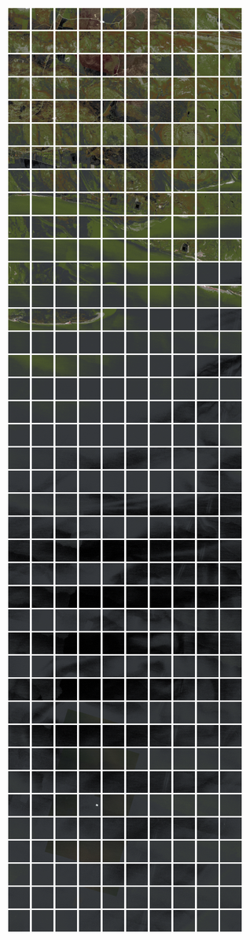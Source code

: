 <html>
<div>
<img src="https://github.com/HakkaTjakka/NL_TILE_MAP/blob/main/18/633/-1075/r.6330.-10750.png" height="44" width="44">
<img src="https://github.com/HakkaTjakka/NL_TILE_MAP/blob/main/18/633/-1075/r.6331.-10750.png" height="44" width="44">
<img src="https://github.com/HakkaTjakka/NL_TILE_MAP/blob/main/18/633/-1075/r.6332.-10750.png" height="44" width="44">
<img src="https://github.com/HakkaTjakka/NL_TILE_MAP/blob/main/18/633/-1075/r.6333.-10750.png" height="44" width="44">
<img src="https://github.com/HakkaTjakka/NL_TILE_MAP/blob/main/18/633/-1075/r.6334.-10750.png" height="44" width="44">
<img src="https://github.com/HakkaTjakka/NL_TILE_MAP/blob/main/18/633/-1075/r.6335.-10750.png" height="44" width="44">
<img src="https://github.com/HakkaTjakka/NL_TILE_MAP/blob/main/18/633/-1075/r.6336.-10750.png" height="44" width="44">
<img src="https://github.com/HakkaTjakka/NL_TILE_MAP/blob/main/18/633/-1075/r.6337.-10750.png" height="44" width="44">
<img src="https://github.com/HakkaTjakka/NL_TILE_MAP/blob/main/18/633/-1075/r.6338.-10750.png" height="44" width="44">
<img src="https://github.com/HakkaTjakka/NL_TILE_MAP/blob/main/18/633/-1075/r.6339.-10750.png" height="44" width="44">
<img src="https://github.com/HakkaTjakka/NL_TILE_MAP/blob/main/18/634/-1075/r.6340.-10750.png" height="44" width="44">
<img src="https://github.com/HakkaTjakka/NL_TILE_MAP/blob/main/18/634/-1075/r.6341.-10750.png" height="44" width="44">
<img src="https://github.com/HakkaTjakka/NL_TILE_MAP/blob/main/18/634/-1075/r.6342.-10750.png" height="44" width="44">
<img src="https://github.com/HakkaTjakka/NL_TILE_MAP/blob/main/18/634/-1075/r.6343.-10750.png" height="44" width="44">
<img src="https://github.com/HakkaTjakka/NL_TILE_MAP/blob/main/18/634/-1075/r.6344.-10750.png" height="44" width="44">
<img src="https://github.com/HakkaTjakka/NL_TILE_MAP/blob/main/18/634/-1075/r.6345.-10750.png" height="44" width="44">
<img src="https://github.com/HakkaTjakka/NL_TILE_MAP/blob/main/18/634/-1075/r.6346.-10750.png" height="44" width="44">
<img src="https://github.com/HakkaTjakka/NL_TILE_MAP/blob/main/18/634/-1075/r.6347.-10750.png" height="44" width="44">
<img src="https://github.com/HakkaTjakka/NL_TILE_MAP/blob/main/18/634/-1075/r.6348.-10750.png" height="44" width="44">
<img src="https://github.com/HakkaTjakka/NL_TILE_MAP/blob/main/18/634/-1075/r.6349.-10750.png" height="44" width="44">
<br>
<img src="https://github.com/HakkaTjakka/NL_TILE_MAP/blob/main/18/633/-1075/r.6330.-10749.png" height="44" width="44">
<img src="https://github.com/HakkaTjakka/NL_TILE_MAP/blob/main/18/633/-1075/r.6331.-10749.png" height="44" width="44">
<img src="https://github.com/HakkaTjakka/NL_TILE_MAP/blob/main/18/633/-1075/r.6332.-10749.png" height="44" width="44">
<img src="https://github.com/HakkaTjakka/NL_TILE_MAP/blob/main/18/633/-1075/r.6333.-10749.png" height="44" width="44">
<img src="https://github.com/HakkaTjakka/NL_TILE_MAP/blob/main/18/633/-1075/r.6334.-10749.png" height="44" width="44">
<img src="https://github.com/HakkaTjakka/NL_TILE_MAP/blob/main/18/633/-1075/r.6335.-10749.png" height="44" width="44">
<img src="https://github.com/HakkaTjakka/NL_TILE_MAP/blob/main/18/633/-1075/r.6336.-10749.png" height="44" width="44">
<img src="https://github.com/HakkaTjakka/NL_TILE_MAP/blob/main/18/633/-1075/r.6337.-10749.png" height="44" width="44">
<img src="https://github.com/HakkaTjakka/NL_TILE_MAP/blob/main/18/633/-1075/r.6338.-10749.png" height="44" width="44">
<img src="https://github.com/HakkaTjakka/NL_TILE_MAP/blob/main/18/633/-1075/r.6339.-10749.png" height="44" width="44">
<img src="https://github.com/HakkaTjakka/NL_TILE_MAP/blob/main/18/634/-1075/r.6340.-10749.png" height="44" width="44">
<img src="https://github.com/HakkaTjakka/NL_TILE_MAP/blob/main/18/634/-1075/r.6341.-10749.png" height="44" width="44">
<img src="https://github.com/HakkaTjakka/NL_TILE_MAP/blob/main/18/634/-1075/r.6342.-10749.png" height="44" width="44">
<img src="https://github.com/HakkaTjakka/NL_TILE_MAP/blob/main/18/634/-1075/r.6343.-10749.png" height="44" width="44">
<img src="https://github.com/HakkaTjakka/NL_TILE_MAP/blob/main/18/634/-1075/r.6344.-10749.png" height="44" width="44">
<img src="https://github.com/HakkaTjakka/NL_TILE_MAP/blob/main/18/634/-1075/r.6345.-10749.png" height="44" width="44">
<img src="https://github.com/HakkaTjakka/NL_TILE_MAP/blob/main/18/634/-1075/r.6346.-10749.png" height="44" width="44">
<img src="https://github.com/HakkaTjakka/NL_TILE_MAP/blob/main/18/634/-1075/r.6347.-10749.png" height="44" width="44">
<img src="https://github.com/HakkaTjakka/NL_TILE_MAP/blob/main/18/634/-1075/r.6348.-10749.png" height="44" width="44">
<img src="https://github.com/HakkaTjakka/NL_TILE_MAP/blob/main/18/634/-1075/r.6349.-10749.png" height="44" width="44">
<br>
<img src="https://github.com/HakkaTjakka/NL_TILE_MAP/blob/main/18/633/-1075/r.6330.-10748.png" height="44" width="44">
<img src="https://github.com/HakkaTjakka/NL_TILE_MAP/blob/main/18/633/-1075/r.6331.-10748.png" height="44" width="44">
<img src="https://github.com/HakkaTjakka/NL_TILE_MAP/blob/main/18/633/-1075/r.6332.-10748.png" height="44" width="44">
<img src="https://github.com/HakkaTjakka/NL_TILE_MAP/blob/main/18/633/-1075/r.6333.-10748.png" height="44" width="44">
<img src="https://github.com/HakkaTjakka/NL_TILE_MAP/blob/main/18/633/-1075/r.6334.-10748.png" height="44" width="44">
<img src="https://github.com/HakkaTjakka/NL_TILE_MAP/blob/main/18/633/-1075/r.6335.-10748.png" height="44" width="44">
<img src="https://github.com/HakkaTjakka/NL_TILE_MAP/blob/main/18/633/-1075/r.6336.-10748.png" height="44" width="44">
<img src="https://github.com/HakkaTjakka/NL_TILE_MAP/blob/main/18/633/-1075/r.6337.-10748.png" height="44" width="44">
<img src="https://github.com/HakkaTjakka/NL_TILE_MAP/blob/main/18/633/-1075/r.6338.-10748.png" height="44" width="44">
<img src="https://github.com/HakkaTjakka/NL_TILE_MAP/blob/main/18/633/-1075/r.6339.-10748.png" height="44" width="44">
<img src="https://github.com/HakkaTjakka/NL_TILE_MAP/blob/main/18/634/-1075/r.6340.-10748.png" height="44" width="44">
<img src="https://github.com/HakkaTjakka/NL_TILE_MAP/blob/main/18/634/-1075/r.6341.-10748.png" height="44" width="44">
<img src="https://github.com/HakkaTjakka/NL_TILE_MAP/blob/main/18/634/-1075/r.6342.-10748.png" height="44" width="44">
<img src="https://github.com/HakkaTjakka/NL_TILE_MAP/blob/main/18/634/-1075/r.6343.-10748.png" height="44" width="44">
<img src="https://github.com/HakkaTjakka/NL_TILE_MAP/blob/main/18/634/-1075/r.6344.-10748.png" height="44" width="44">
<img src="https://github.com/HakkaTjakka/NL_TILE_MAP/blob/main/18/634/-1075/r.6345.-10748.png" height="44" width="44">
<img src="https://github.com/HakkaTjakka/NL_TILE_MAP/blob/main/18/634/-1075/r.6346.-10748.png" height="44" width="44">
<img src="https://github.com/HakkaTjakka/NL_TILE_MAP/blob/main/18/634/-1075/r.6347.-10748.png" height="44" width="44">
<img src="https://github.com/HakkaTjakka/NL_TILE_MAP/blob/main/18/634/-1075/r.6348.-10748.png" height="44" width="44">
<img src="https://github.com/HakkaTjakka/NL_TILE_MAP/blob/main/18/634/-1075/r.6349.-10748.png" height="44" width="44">
<br>
<img src="https://github.com/HakkaTjakka/NL_TILE_MAP/blob/main/18/633/-1075/r.6330.-10747.png" height="44" width="44">
<img src="https://github.com/HakkaTjakka/NL_TILE_MAP/blob/main/18/633/-1075/r.6331.-10747.png" height="44" width="44">
<img src="https://github.com/HakkaTjakka/NL_TILE_MAP/blob/main/18/633/-1075/r.6332.-10747.png" height="44" width="44">
<img src="https://github.com/HakkaTjakka/NL_TILE_MAP/blob/main/18/633/-1075/r.6333.-10747.png" height="44" width="44">
<img src="https://github.com/HakkaTjakka/NL_TILE_MAP/blob/main/18/633/-1075/r.6334.-10747.png" height="44" width="44">
<img src="https://github.com/HakkaTjakka/NL_TILE_MAP/blob/main/18/633/-1075/r.6335.-10747.png" height="44" width="44">
<img src="https://github.com/HakkaTjakka/NL_TILE_MAP/blob/main/18/633/-1075/r.6336.-10747.png" height="44" width="44">
<img src="https://github.com/HakkaTjakka/NL_TILE_MAP/blob/main/18/633/-1075/r.6337.-10747.png" height="44" width="44">
<img src="https://github.com/HakkaTjakka/NL_TILE_MAP/blob/main/18/633/-1075/r.6338.-10747.png" height="44" width="44">
<img src="https://github.com/HakkaTjakka/NL_TILE_MAP/blob/main/18/633/-1075/r.6339.-10747.png" height="44" width="44">
<img src="https://github.com/HakkaTjakka/NL_TILE_MAP/blob/main/18/634/-1075/r.6340.-10747.png" height="44" width="44">
<img src="https://github.com/HakkaTjakka/NL_TILE_MAP/blob/main/18/634/-1075/r.6341.-10747.png" height="44" width="44">
<img src="https://github.com/HakkaTjakka/NL_TILE_MAP/blob/main/18/634/-1075/r.6342.-10747.png" height="44" width="44">
<img src="https://github.com/HakkaTjakka/NL_TILE_MAP/blob/main/18/634/-1075/r.6343.-10747.png" height="44" width="44">
<img src="https://github.com/HakkaTjakka/NL_TILE_MAP/blob/main/18/634/-1075/r.6344.-10747.png" height="44" width="44">
<img src="https://github.com/HakkaTjakka/NL_TILE_MAP/blob/main/18/634/-1075/r.6345.-10747.png" height="44" width="44">
<img src="https://github.com/HakkaTjakka/NL_TILE_MAP/blob/main/18/634/-1075/r.6346.-10747.png" height="44" width="44">
<img src="https://github.com/HakkaTjakka/NL_TILE_MAP/blob/main/18/634/-1075/r.6347.-10747.png" height="44" width="44">
<img src="https://github.com/HakkaTjakka/NL_TILE_MAP/blob/main/18/634/-1075/r.6348.-10747.png" height="44" width="44">
<img src="https://github.com/HakkaTjakka/NL_TILE_MAP/blob/main/18/634/-1075/r.6349.-10747.png" height="44" width="44">
<br>
<img src="https://github.com/HakkaTjakka/NL_TILE_MAP/blob/main/18/633/-1075/r.6330.-10746.png" height="44" width="44">
<img src="https://github.com/HakkaTjakka/NL_TILE_MAP/blob/main/18/633/-1075/r.6331.-10746.png" height="44" width="44">
<img src="https://github.com/HakkaTjakka/NL_TILE_MAP/blob/main/18/633/-1075/r.6332.-10746.png" height="44" width="44">
<img src="https://github.com/HakkaTjakka/NL_TILE_MAP/blob/main/18/633/-1075/r.6333.-10746.png" height="44" width="44">
<img src="https://github.com/HakkaTjakka/NL_TILE_MAP/blob/main/18/633/-1075/r.6334.-10746.png" height="44" width="44">
<img src="https://github.com/HakkaTjakka/NL_TILE_MAP/blob/main/18/633/-1075/r.6335.-10746.png" height="44" width="44">
<img src="https://github.com/HakkaTjakka/NL_TILE_MAP/blob/main/18/633/-1075/r.6336.-10746.png" height="44" width="44">
<img src="https://github.com/HakkaTjakka/NL_TILE_MAP/blob/main/18/633/-1075/r.6337.-10746.png" height="44" width="44">
<img src="https://github.com/HakkaTjakka/NL_TILE_MAP/blob/main/18/633/-1075/r.6338.-10746.png" height="44" width="44">
<img src="https://github.com/HakkaTjakka/NL_TILE_MAP/blob/main/18/633/-1075/r.6339.-10746.png" height="44" width="44">
<img src="https://github.com/HakkaTjakka/NL_TILE_MAP/blob/main/18/634/-1075/r.6340.-10746.png" height="44" width="44">
<img src="https://github.com/HakkaTjakka/NL_TILE_MAP/blob/main/18/634/-1075/r.6341.-10746.png" height="44" width="44">
<img src="https://github.com/HakkaTjakka/NL_TILE_MAP/blob/main/18/634/-1075/r.6342.-10746.png" height="44" width="44">
<img src="https://github.com/HakkaTjakka/NL_TILE_MAP/blob/main/18/634/-1075/r.6343.-10746.png" height="44" width="44">
<img src="https://github.com/HakkaTjakka/NL_TILE_MAP/blob/main/18/634/-1075/r.6344.-10746.png" height="44" width="44">
<img src="https://github.com/HakkaTjakka/NL_TILE_MAP/blob/main/18/634/-1075/r.6345.-10746.png" height="44" width="44">
<img src="https://github.com/HakkaTjakka/NL_TILE_MAP/blob/main/18/634/-1075/r.6346.-10746.png" height="44" width="44">
<img src="https://github.com/HakkaTjakka/NL_TILE_MAP/blob/main/18/634/-1075/r.6347.-10746.png" height="44" width="44">
<img src="https://github.com/HakkaTjakka/NL_TILE_MAP/blob/main/18/634/-1075/r.6348.-10746.png" height="44" width="44">
<img src="https://github.com/HakkaTjakka/NL_TILE_MAP/blob/main/18/634/-1075/r.6349.-10746.png" height="44" width="44">
<br>
<img src="https://github.com/HakkaTjakka/NL_TILE_MAP/blob/main/18/633/-1075/r.6330.-10745.png" height="44" width="44">
<img src="https://github.com/HakkaTjakka/NL_TILE_MAP/blob/main/18/633/-1075/r.6331.-10745.png" height="44" width="44">
<img src="https://github.com/HakkaTjakka/NL_TILE_MAP/blob/main/18/633/-1075/r.6332.-10745.png" height="44" width="44">
<img src="https://github.com/HakkaTjakka/NL_TILE_MAP/blob/main/18/633/-1075/r.6333.-10745.png" height="44" width="44">
<img src="https://github.com/HakkaTjakka/NL_TILE_MAP/blob/main/18/633/-1075/r.6334.-10745.png" height="44" width="44">
<img src="https://github.com/HakkaTjakka/NL_TILE_MAP/blob/main/18/633/-1075/r.6335.-10745.png" height="44" width="44">
<img src="https://github.com/HakkaTjakka/NL_TILE_MAP/blob/main/18/633/-1075/r.6336.-10745.png" height="44" width="44">
<img src="https://github.com/HakkaTjakka/NL_TILE_MAP/blob/main/18/633/-1075/r.6337.-10745.png" height="44" width="44">
<img src="https://github.com/HakkaTjakka/NL_TILE_MAP/blob/main/18/633/-1075/r.6338.-10745.png" height="44" width="44">
<img src="https://github.com/HakkaTjakka/NL_TILE_MAP/blob/main/18/633/-1075/r.6339.-10745.png" height="44" width="44">
<img src="https://github.com/HakkaTjakka/NL_TILE_MAP/blob/main/18/634/-1075/r.6340.-10745.png" height="44" width="44">
<img src="https://github.com/HakkaTjakka/NL_TILE_MAP/blob/main/18/634/-1075/r.6341.-10745.png" height="44" width="44">
<img src="https://github.com/HakkaTjakka/NL_TILE_MAP/blob/main/18/634/-1075/r.6342.-10745.png" height="44" width="44">
<img src="https://github.com/HakkaTjakka/NL_TILE_MAP/blob/main/18/634/-1075/r.6343.-10745.png" height="44" width="44">
<img src="https://github.com/HakkaTjakka/NL_TILE_MAP/blob/main/18/634/-1075/r.6344.-10745.png" height="44" width="44">
<img src="https://github.com/HakkaTjakka/NL_TILE_MAP/blob/main/18/634/-1075/r.6345.-10745.png" height="44" width="44">
<img src="https://github.com/HakkaTjakka/NL_TILE_MAP/blob/main/18/634/-1075/r.6346.-10745.png" height="44" width="44">
<img src="https://github.com/HakkaTjakka/NL_TILE_MAP/blob/main/18/634/-1075/r.6347.-10745.png" height="44" width="44">
<img src="https://github.com/HakkaTjakka/NL_TILE_MAP/blob/main/18/634/-1075/r.6348.-10745.png" height="44" width="44">
<img src="https://github.com/HakkaTjakka/NL_TILE_MAP/blob/main/18/634/-1075/r.6349.-10745.png" height="44" width="44">
<br>
<img src="https://github.com/HakkaTjakka/NL_TILE_MAP/blob/main/18/633/-1075/r.6330.-10744.png" height="44" width="44">
<img src="https://github.com/HakkaTjakka/NL_TILE_MAP/blob/main/18/633/-1075/r.6331.-10744.png" height="44" width="44">
<img src="https://github.com/HakkaTjakka/NL_TILE_MAP/blob/main/18/633/-1075/r.6332.-10744.png" height="44" width="44">
<img src="https://github.com/HakkaTjakka/NL_TILE_MAP/blob/main/18/633/-1075/r.6333.-10744.png" height="44" width="44">
<img src="https://github.com/HakkaTjakka/NL_TILE_MAP/blob/main/18/633/-1075/r.6334.-10744.png" height="44" width="44">
<img src="https://github.com/HakkaTjakka/NL_TILE_MAP/blob/main/18/633/-1075/r.6335.-10744.png" height="44" width="44">
<img src="https://github.com/HakkaTjakka/NL_TILE_MAP/blob/main/18/633/-1075/r.6336.-10744.png" height="44" width="44">
<img src="https://github.com/HakkaTjakka/NL_TILE_MAP/blob/main/18/633/-1075/r.6337.-10744.png" height="44" width="44">
<img src="https://github.com/HakkaTjakka/NL_TILE_MAP/blob/main/18/633/-1075/r.6338.-10744.png" height="44" width="44">
<img src="https://github.com/HakkaTjakka/NL_TILE_MAP/blob/main/18/633/-1075/r.6339.-10744.png" height="44" width="44">
<img src="https://github.com/HakkaTjakka/NL_TILE_MAP/blob/main/18/634/-1075/r.6340.-10744.png" height="44" width="44">
<img src="https://github.com/HakkaTjakka/NL_TILE_MAP/blob/main/18/634/-1075/r.6341.-10744.png" height="44" width="44">
<img src="https://github.com/HakkaTjakka/NL_TILE_MAP/blob/main/18/634/-1075/r.6342.-10744.png" height="44" width="44">
<img src="https://github.com/HakkaTjakka/NL_TILE_MAP/blob/main/18/634/-1075/r.6343.-10744.png" height="44" width="44">
<img src="https://github.com/HakkaTjakka/NL_TILE_MAP/blob/main/18/634/-1075/r.6344.-10744.png" height="44" width="44">
<img src="https://github.com/HakkaTjakka/NL_TILE_MAP/blob/main/18/634/-1075/r.6345.-10744.png" height="44" width="44">
<img src="https://github.com/HakkaTjakka/NL_TILE_MAP/blob/main/18/634/-1075/r.6346.-10744.png" height="44" width="44">
<img src="https://github.com/HakkaTjakka/NL_TILE_MAP/blob/main/18/634/-1075/r.6347.-10744.png" height="44" width="44">
<img src="https://github.com/HakkaTjakka/NL_TILE_MAP/blob/main/18/634/-1075/r.6348.-10744.png" height="44" width="44">
<img src="https://github.com/HakkaTjakka/NL_TILE_MAP/blob/main/18/634/-1075/r.6349.-10744.png" height="44" width="44">
<br>
<img src="https://github.com/HakkaTjakka/NL_TILE_MAP/blob/main/18/633/-1075/r.6330.-10743.png" height="44" width="44">
<img src="https://github.com/HakkaTjakka/NL_TILE_MAP/blob/main/18/633/-1075/r.6331.-10743.png" height="44" width="44">
<img src="https://github.com/HakkaTjakka/NL_TILE_MAP/blob/main/18/633/-1075/r.6332.-10743.png" height="44" width="44">
<img src="https://github.com/HakkaTjakka/NL_TILE_MAP/blob/main/18/633/-1075/r.6333.-10743.png" height="44" width="44">
<img src="https://github.com/HakkaTjakka/NL_TILE_MAP/blob/main/18/633/-1075/r.6334.-10743.png" height="44" width="44">
<img src="https://github.com/HakkaTjakka/NL_TILE_MAP/blob/main/18/633/-1075/r.6335.-10743.png" height="44" width="44">
<img src="https://github.com/HakkaTjakka/NL_TILE_MAP/blob/main/18/633/-1075/r.6336.-10743.png" height="44" width="44">
<img src="https://github.com/HakkaTjakka/NL_TILE_MAP/blob/main/18/633/-1075/r.6337.-10743.png" height="44" width="44">
<img src="https://github.com/HakkaTjakka/NL_TILE_MAP/blob/main/18/633/-1075/r.6338.-10743.png" height="44" width="44">
<img src="https://github.com/HakkaTjakka/NL_TILE_MAP/blob/main/18/633/-1075/r.6339.-10743.png" height="44" width="44">
<img src="https://github.com/HakkaTjakka/NL_TILE_MAP/blob/main/18/634/-1075/r.6340.-10743.png" height="44" width="44">
<img src="https://github.com/HakkaTjakka/NL_TILE_MAP/blob/main/18/634/-1075/r.6341.-10743.png" height="44" width="44">
<img src="https://github.com/HakkaTjakka/NL_TILE_MAP/blob/main/18/634/-1075/r.6342.-10743.png" height="44" width="44">
<img src="https://github.com/HakkaTjakka/NL_TILE_MAP/blob/main/18/634/-1075/r.6343.-10743.png" height="44" width="44">
<img src="https://github.com/HakkaTjakka/NL_TILE_MAP/blob/main/18/634/-1075/r.6344.-10743.png" height="44" width="44">
<img src="https://github.com/HakkaTjakka/NL_TILE_MAP/blob/main/18/634/-1075/r.6345.-10743.png" height="44" width="44">
<img src="https://github.com/HakkaTjakka/NL_TILE_MAP/blob/main/18/634/-1075/r.6346.-10743.png" height="44" width="44">
<img src="https://github.com/HakkaTjakka/NL_TILE_MAP/blob/main/18/634/-1075/r.6347.-10743.png" height="44" width="44">
<img src="https://github.com/HakkaTjakka/NL_TILE_MAP/blob/main/18/634/-1075/r.6348.-10743.png" height="44" width="44">
<img src="https://github.com/HakkaTjakka/NL_TILE_MAP/blob/main/18/634/-1075/r.6349.-10743.png" height="44" width="44">
<br>
<img src="https://github.com/HakkaTjakka/NL_TILE_MAP/blob/main/18/633/-1075/r.6330.-10742.png" height="44" width="44">
<img src="https://github.com/HakkaTjakka/NL_TILE_MAP/blob/main/18/633/-1075/r.6331.-10742.png" height="44" width="44">
<img src="https://github.com/HakkaTjakka/NL_TILE_MAP/blob/main/18/633/-1075/r.6332.-10742.png" height="44" width="44">
<img src="https://github.com/HakkaTjakka/NL_TILE_MAP/blob/main/18/633/-1075/r.6333.-10742.png" height="44" width="44">
<img src="https://github.com/HakkaTjakka/NL_TILE_MAP/blob/main/18/633/-1075/r.6334.-10742.png" height="44" width="44">
<img src="https://github.com/HakkaTjakka/NL_TILE_MAP/blob/main/18/633/-1075/r.6335.-10742.png" height="44" width="44">
<img src="https://github.com/HakkaTjakka/NL_TILE_MAP/blob/main/18/633/-1075/r.6336.-10742.png" height="44" width="44">
<img src="https://github.com/HakkaTjakka/NL_TILE_MAP/blob/main/18/633/-1075/r.6337.-10742.png" height="44" width="44">
<img src="https://github.com/HakkaTjakka/NL_TILE_MAP/blob/main/18/633/-1075/r.6338.-10742.png" height="44" width="44">
<img src="https://github.com/HakkaTjakka/NL_TILE_MAP/blob/main/18/633/-1075/r.6339.-10742.png" height="44" width="44">
<img src="https://github.com/HakkaTjakka/NL_TILE_MAP/blob/main/18/634/-1075/r.6340.-10742.png" height="44" width="44">
<img src="https://github.com/HakkaTjakka/NL_TILE_MAP/blob/main/18/634/-1075/r.6341.-10742.png" height="44" width="44">
<img src="https://github.com/HakkaTjakka/NL_TILE_MAP/blob/main/18/634/-1075/r.6342.-10742.png" height="44" width="44">
<img src="https://github.com/HakkaTjakka/NL_TILE_MAP/blob/main/18/634/-1075/r.6343.-10742.png" height="44" width="44">
<img src="https://github.com/HakkaTjakka/NL_TILE_MAP/blob/main/18/634/-1075/r.6344.-10742.png" height="44" width="44">
<img src="https://github.com/HakkaTjakka/NL_TILE_MAP/blob/main/18/634/-1075/r.6345.-10742.png" height="44" width="44">
<img src="https://github.com/HakkaTjakka/NL_TILE_MAP/blob/main/18/634/-1075/r.6346.-10742.png" height="44" width="44">
<img src="https://github.com/HakkaTjakka/NL_TILE_MAP/blob/main/18/634/-1075/r.6347.-10742.png" height="44" width="44">
<img src="https://github.com/HakkaTjakka/NL_TILE_MAP/blob/main/18/634/-1075/r.6348.-10742.png" height="44" width="44">
<img src="https://github.com/HakkaTjakka/NL_TILE_MAP/blob/main/18/634/-1075/r.6349.-10742.png" height="44" width="44">
<br>
<img src="https://github.com/HakkaTjakka/NL_TILE_MAP/blob/main/18/633/-1075/r.6330.-10741.png" height="44" width="44">
<img src="https://github.com/HakkaTjakka/NL_TILE_MAP/blob/main/18/633/-1075/r.6331.-10741.png" height="44" width="44">
<img src="https://github.com/HakkaTjakka/NL_TILE_MAP/blob/main/18/633/-1075/r.6332.-10741.png" height="44" width="44">
<img src="https://github.com/HakkaTjakka/NL_TILE_MAP/blob/main/18/633/-1075/r.6333.-10741.png" height="44" width="44">
<img src="https://github.com/HakkaTjakka/NL_TILE_MAP/blob/main/18/633/-1075/r.6334.-10741.png" height="44" width="44">
<img src="https://github.com/HakkaTjakka/NL_TILE_MAP/blob/main/18/633/-1075/r.6335.-10741.png" height="44" width="44">
<img src="https://github.com/HakkaTjakka/NL_TILE_MAP/blob/main/18/633/-1075/r.6336.-10741.png" height="44" width="44">
<img src="https://github.com/HakkaTjakka/NL_TILE_MAP/blob/main/18/633/-1075/r.6337.-10741.png" height="44" width="44">
<img src="https://github.com/HakkaTjakka/NL_TILE_MAP/blob/main/18/633/-1075/r.6338.-10741.png" height="44" width="44">
<img src="https://github.com/HakkaTjakka/NL_TILE_MAP/blob/main/18/633/-1075/r.6339.-10741.png" height="44" width="44">
<img src="https://github.com/HakkaTjakka/NL_TILE_MAP/blob/main/18/634/-1075/r.6340.-10741.png" height="44" width="44">
<img src="https://github.com/HakkaTjakka/NL_TILE_MAP/blob/main/18/634/-1075/r.6341.-10741.png" height="44" width="44">
<img src="https://github.com/HakkaTjakka/NL_TILE_MAP/blob/main/18/634/-1075/r.6342.-10741.png" height="44" width="44">
<img src="https://github.com/HakkaTjakka/NL_TILE_MAP/blob/main/18/634/-1075/r.6343.-10741.png" height="44" width="44">
<img src="https://github.com/HakkaTjakka/NL_TILE_MAP/blob/main/18/634/-1075/r.6344.-10741.png" height="44" width="44">
<img src="https://github.com/HakkaTjakka/NL_TILE_MAP/blob/main/18/634/-1075/r.6345.-10741.png" height="44" width="44">
<img src="https://github.com/HakkaTjakka/NL_TILE_MAP/blob/main/18/634/-1075/r.6346.-10741.png" height="44" width="44">
<img src="https://github.com/HakkaTjakka/NL_TILE_MAP/blob/main/18/634/-1075/r.6347.-10741.png" height="44" width="44">
<img src="https://github.com/HakkaTjakka/NL_TILE_MAP/blob/main/18/634/-1075/r.6348.-10741.png" height="44" width="44">
<img src="https://github.com/HakkaTjakka/NL_TILE_MAP/blob/main/18/634/-1075/r.6349.-10741.png" height="44" width="44">
<br>
<img src="https://github.com/HakkaTjakka/NL_TILE_MAP/blob/main/18/633/-1074/r.6330.-10740.png" height="44" width="44">
<img src="https://github.com/HakkaTjakka/NL_TILE_MAP/blob/main/18/633/-1074/r.6331.-10740.png" height="44" width="44">
<img src="https://github.com/HakkaTjakka/NL_TILE_MAP/blob/main/18/633/-1074/r.6332.-10740.png" height="44" width="44">
<img src="https://github.com/HakkaTjakka/NL_TILE_MAP/blob/main/18/633/-1074/r.6333.-10740.png" height="44" width="44">
<img src="https://github.com/HakkaTjakka/NL_TILE_MAP/blob/main/18/633/-1074/r.6334.-10740.png" height="44" width="44">
<img src="https://github.com/HakkaTjakka/NL_TILE_MAP/blob/main/18/633/-1074/r.6335.-10740.png" height="44" width="44">
<img src="https://github.com/HakkaTjakka/NL_TILE_MAP/blob/main/18/633/-1074/r.6336.-10740.png" height="44" width="44">
<img src="https://github.com/HakkaTjakka/NL_TILE_MAP/blob/main/18/633/-1074/r.6337.-10740.png" height="44" width="44">
<img src="https://github.com/HakkaTjakka/NL_TILE_MAP/blob/main/18/633/-1074/r.6338.-10740.png" height="44" width="44">
<img src="https://github.com/HakkaTjakka/NL_TILE_MAP/blob/main/18/633/-1074/r.6339.-10740.png" height="44" width="44">
<img src="https://github.com/HakkaTjakka/NL_TILE_MAP/blob/main/18/634/-1074/r.6340.-10740.png" height="44" width="44">
<img src="https://github.com/HakkaTjakka/NL_TILE_MAP/blob/main/18/634/-1074/r.6341.-10740.png" height="44" width="44">
<img src="https://github.com/HakkaTjakka/NL_TILE_MAP/blob/main/18/634/-1074/r.6342.-10740.png" height="44" width="44">
<img src="https://github.com/HakkaTjakka/NL_TILE_MAP/blob/main/18/634/-1074/r.6343.-10740.png" height="44" width="44">
<img src="https://github.com/HakkaTjakka/NL_TILE_MAP/blob/main/18/634/-1074/r.6344.-10740.png" height="44" width="44">
<img src="https://github.com/HakkaTjakka/NL_TILE_MAP/blob/main/18/634/-1074/r.6345.-10740.png" height="44" width="44">
<img src="https://github.com/HakkaTjakka/NL_TILE_MAP/blob/main/18/634/-1074/r.6346.-10740.png" height="44" width="44">
<img src="https://github.com/HakkaTjakka/NL_TILE_MAP/blob/main/18/634/-1074/r.6347.-10740.png" height="44" width="44">
<img src="https://github.com/HakkaTjakka/NL_TILE_MAP/blob/main/18/634/-1074/r.6348.-10740.png" height="44" width="44">
<img src="https://github.com/HakkaTjakka/NL_TILE_MAP/blob/main/18/634/-1074/r.6349.-10740.png" height="44" width="44">
<br>
<img src="https://github.com/HakkaTjakka/NL_TILE_MAP/blob/main/18/633/-1074/r.6330.-10739.png" height="44" width="44">
<img src="https://github.com/HakkaTjakka/NL_TILE_MAP/blob/main/18/633/-1074/r.6331.-10739.png" height="44" width="44">
<img src="https://github.com/HakkaTjakka/NL_TILE_MAP/blob/main/18/633/-1074/r.6332.-10739.png" height="44" width="44">
<img src="https://github.com/HakkaTjakka/NL_TILE_MAP/blob/main/18/633/-1074/r.6333.-10739.png" height="44" width="44">
<img src="https://github.com/HakkaTjakka/NL_TILE_MAP/blob/main/18/633/-1074/r.6334.-10739.png" height="44" width="44">
<img src="https://github.com/HakkaTjakka/NL_TILE_MAP/blob/main/18/633/-1074/r.6335.-10739.png" height="44" width="44">
<img src="https://github.com/HakkaTjakka/NL_TILE_MAP/blob/main/18/633/-1074/r.6336.-10739.png" height="44" width="44">
<img src="https://github.com/HakkaTjakka/NL_TILE_MAP/blob/main/18/633/-1074/r.6337.-10739.png" height="44" width="44">
<img src="https://github.com/HakkaTjakka/NL_TILE_MAP/blob/main/18/633/-1074/r.6338.-10739.png" height="44" width="44">
<img src="https://github.com/HakkaTjakka/NL_TILE_MAP/blob/main/18/633/-1074/r.6339.-10739.png" height="44" width="44">
<img src="https://github.com/HakkaTjakka/NL_TILE_MAP/blob/main/18/634/-1074/r.6340.-10739.png" height="44" width="44">
<img src="https://github.com/HakkaTjakka/NL_TILE_MAP/blob/main/18/634/-1074/r.6341.-10739.png" height="44" width="44">
<img src="https://github.com/HakkaTjakka/NL_TILE_MAP/blob/main/18/634/-1074/r.6342.-10739.png" height="44" width="44">
<img src="https://github.com/HakkaTjakka/NL_TILE_MAP/blob/main/18/634/-1074/r.6343.-10739.png" height="44" width="44">
<img src="https://github.com/HakkaTjakka/NL_TILE_MAP/blob/main/18/634/-1074/r.6344.-10739.png" height="44" width="44">
<img src="https://github.com/HakkaTjakka/NL_TILE_MAP/blob/main/18/634/-1074/r.6345.-10739.png" height="44" width="44">
<img src="https://github.com/HakkaTjakka/NL_TILE_MAP/blob/main/18/634/-1074/r.6346.-10739.png" height="44" width="44">
<img src="https://github.com/HakkaTjakka/NL_TILE_MAP/blob/main/18/634/-1074/r.6347.-10739.png" height="44" width="44">
<img src="https://github.com/HakkaTjakka/NL_TILE_MAP/blob/main/18/634/-1074/r.6348.-10739.png" height="44" width="44">
<img src="https://github.com/HakkaTjakka/NL_TILE_MAP/blob/main/18/634/-1074/r.6349.-10739.png" height="44" width="44">
<br>
<img src="https://github.com/HakkaTjakka/NL_TILE_MAP/blob/main/18/633/-1074/r.6330.-10738.png" height="44" width="44">
<img src="https://github.com/HakkaTjakka/NL_TILE_MAP/blob/main/18/633/-1074/r.6331.-10738.png" height="44" width="44">
<img src="https://github.com/HakkaTjakka/NL_TILE_MAP/blob/main/18/633/-1074/r.6332.-10738.png" height="44" width="44">
<img src="https://github.com/HakkaTjakka/NL_TILE_MAP/blob/main/18/633/-1074/r.6333.-10738.png" height="44" width="44">
<img src="https://github.com/HakkaTjakka/NL_TILE_MAP/blob/main/18/633/-1074/r.6334.-10738.png" height="44" width="44">
<img src="https://github.com/HakkaTjakka/NL_TILE_MAP/blob/main/18/633/-1074/r.6335.-10738.png" height="44" width="44">
<img src="https://github.com/HakkaTjakka/NL_TILE_MAP/blob/main/18/633/-1074/r.6336.-10738.png" height="44" width="44">
<img src="https://github.com/HakkaTjakka/NL_TILE_MAP/blob/main/18/633/-1074/r.6337.-10738.png" height="44" width="44">
<img src="https://github.com/HakkaTjakka/NL_TILE_MAP/blob/main/18/633/-1074/r.6338.-10738.png" height="44" width="44">
<img src="https://github.com/HakkaTjakka/NL_TILE_MAP/blob/main/18/633/-1074/r.6339.-10738.png" height="44" width="44">
<img src="https://github.com/HakkaTjakka/NL_TILE_MAP/blob/main/18/634/-1074/r.6340.-10738.png" height="44" width="44">
<img src="https://github.com/HakkaTjakka/NL_TILE_MAP/blob/main/18/634/-1074/r.6341.-10738.png" height="44" width="44">
<img src="https://github.com/HakkaTjakka/NL_TILE_MAP/blob/main/18/634/-1074/r.6342.-10738.png" height="44" width="44">
<img src="https://github.com/HakkaTjakka/NL_TILE_MAP/blob/main/18/634/-1074/r.6343.-10738.png" height="44" width="44">
<img src="https://github.com/HakkaTjakka/NL_TILE_MAP/blob/main/18/634/-1074/r.6344.-10738.png" height="44" width="44">
<img src="https://github.com/HakkaTjakka/NL_TILE_MAP/blob/main/18/634/-1074/r.6345.-10738.png" height="44" width="44">
<img src="https://github.com/HakkaTjakka/NL_TILE_MAP/blob/main/18/634/-1074/r.6346.-10738.png" height="44" width="44">
<img src="https://github.com/HakkaTjakka/NL_TILE_MAP/blob/main/18/634/-1074/r.6347.-10738.png" height="44" width="44">
<img src="https://github.com/HakkaTjakka/NL_TILE_MAP/blob/main/18/634/-1074/r.6348.-10738.png" height="44" width="44">
<img src="https://github.com/HakkaTjakka/NL_TILE_MAP/blob/main/18/634/-1074/r.6349.-10738.png" height="44" width="44">
<br>
<img src="https://github.com/HakkaTjakka/NL_TILE_MAP/blob/main/18/633/-1074/r.6330.-10737.png" height="44" width="44">
<img src="https://github.com/HakkaTjakka/NL_TILE_MAP/blob/main/18/633/-1074/r.6331.-10737.png" height="44" width="44">
<img src="https://github.com/HakkaTjakka/NL_TILE_MAP/blob/main/18/633/-1074/r.6332.-10737.png" height="44" width="44">
<img src="https://github.com/HakkaTjakka/NL_TILE_MAP/blob/main/18/633/-1074/r.6333.-10737.png" height="44" width="44">
<img src="https://github.com/HakkaTjakka/NL_TILE_MAP/blob/main/18/633/-1074/r.6334.-10737.png" height="44" width="44">
<img src="https://github.com/HakkaTjakka/NL_TILE_MAP/blob/main/18/633/-1074/r.6335.-10737.png" height="44" width="44">
<img src="https://github.com/HakkaTjakka/NL_TILE_MAP/blob/main/18/633/-1074/r.6336.-10737.png" height="44" width="44">
<img src="https://github.com/HakkaTjakka/NL_TILE_MAP/blob/main/18/633/-1074/r.6337.-10737.png" height="44" width="44">
<img src="https://github.com/HakkaTjakka/NL_TILE_MAP/blob/main/18/633/-1074/r.6338.-10737.png" height="44" width="44">
<img src="https://github.com/HakkaTjakka/NL_TILE_MAP/blob/main/18/633/-1074/r.6339.-10737.png" height="44" width="44">
<img src="https://github.com/HakkaTjakka/NL_TILE_MAP/blob/main/18/634/-1074/r.6340.-10737.png" height="44" width="44">
<img src="https://github.com/HakkaTjakka/NL_TILE_MAP/blob/main/18/634/-1074/r.6341.-10737.png" height="44" width="44">
<img src="https://github.com/HakkaTjakka/NL_TILE_MAP/blob/main/18/634/-1074/r.6342.-10737.png" height="44" width="44">
<img src="https://github.com/HakkaTjakka/NL_TILE_MAP/blob/main/18/634/-1074/r.6343.-10737.png" height="44" width="44">
<img src="https://github.com/HakkaTjakka/NL_TILE_MAP/blob/main/18/634/-1074/r.6344.-10737.png" height="44" width="44">
<img src="https://github.com/HakkaTjakka/NL_TILE_MAP/blob/main/18/634/-1074/r.6345.-10737.png" height="44" width="44">
<img src="https://github.com/HakkaTjakka/NL_TILE_MAP/blob/main/18/634/-1074/r.6346.-10737.png" height="44" width="44">
<img src="https://github.com/HakkaTjakka/NL_TILE_MAP/blob/main/18/634/-1074/r.6347.-10737.png" height="44" width="44">
<img src="https://github.com/HakkaTjakka/NL_TILE_MAP/blob/main/18/634/-1074/r.6348.-10737.png" height="44" width="44">
<img src="https://github.com/HakkaTjakka/NL_TILE_MAP/blob/main/18/634/-1074/r.6349.-10737.png" height="44" width="44">
<br>
<img src="https://github.com/HakkaTjakka/NL_TILE_MAP/blob/main/18/633/-1074/r.6330.-10736.png" height="44" width="44">
<img src="https://github.com/HakkaTjakka/NL_TILE_MAP/blob/main/18/633/-1074/r.6331.-10736.png" height="44" width="44">
<img src="https://github.com/HakkaTjakka/NL_TILE_MAP/blob/main/18/633/-1074/r.6332.-10736.png" height="44" width="44">
<img src="https://github.com/HakkaTjakka/NL_TILE_MAP/blob/main/18/633/-1074/r.6333.-10736.png" height="44" width="44">
<img src="https://github.com/HakkaTjakka/NL_TILE_MAP/blob/main/18/633/-1074/r.6334.-10736.png" height="44" width="44">
<img src="https://github.com/HakkaTjakka/NL_TILE_MAP/blob/main/18/633/-1074/r.6335.-10736.png" height="44" width="44">
<img src="https://github.com/HakkaTjakka/NL_TILE_MAP/blob/main/18/633/-1074/r.6336.-10736.png" height="44" width="44">
<img src="https://github.com/HakkaTjakka/NL_TILE_MAP/blob/main/18/633/-1074/r.6337.-10736.png" height="44" width="44">
<img src="https://github.com/HakkaTjakka/NL_TILE_MAP/blob/main/18/633/-1074/r.6338.-10736.png" height="44" width="44">
<img src="https://github.com/HakkaTjakka/NL_TILE_MAP/blob/main/18/633/-1074/r.6339.-10736.png" height="44" width="44">
<img src="https://github.com/HakkaTjakka/NL_TILE_MAP/blob/main/18/634/-1074/r.6340.-10736.png" height="44" width="44">
<img src="https://github.com/HakkaTjakka/NL_TILE_MAP/blob/main/18/634/-1074/r.6341.-10736.png" height="44" width="44">
<img src="https://github.com/HakkaTjakka/NL_TILE_MAP/blob/main/18/634/-1074/r.6342.-10736.png" height="44" width="44">
<img src="https://github.com/HakkaTjakka/NL_TILE_MAP/blob/main/18/634/-1074/r.6343.-10736.png" height="44" width="44">
<img src="https://github.com/HakkaTjakka/NL_TILE_MAP/blob/main/18/634/-1074/r.6344.-10736.png" height="44" width="44">
<img src="https://github.com/HakkaTjakka/NL_TILE_MAP/blob/main/18/634/-1074/r.6345.-10736.png" height="44" width="44">
<img src="https://github.com/HakkaTjakka/NL_TILE_MAP/blob/main/18/634/-1074/r.6346.-10736.png" height="44" width="44">
<img src="https://github.com/HakkaTjakka/NL_TILE_MAP/blob/main/18/634/-1074/r.6347.-10736.png" height="44" width="44">
<img src="https://github.com/HakkaTjakka/NL_TILE_MAP/blob/main/18/634/-1074/r.6348.-10736.png" height="44" width="44">
<img src="https://github.com/HakkaTjakka/NL_TILE_MAP/blob/main/18/634/-1074/r.6349.-10736.png" height="44" width="44">
<br>
<img src="https://github.com/HakkaTjakka/NL_TILE_MAP/blob/main/18/633/-1074/r.6330.-10735.png" height="44" width="44">
<img src="https://github.com/HakkaTjakka/NL_TILE_MAP/blob/main/18/633/-1074/r.6331.-10735.png" height="44" width="44">
<img src="https://github.com/HakkaTjakka/NL_TILE_MAP/blob/main/18/633/-1074/r.6332.-10735.png" height="44" width="44">
<img src="https://github.com/HakkaTjakka/NL_TILE_MAP/blob/main/18/633/-1074/r.6333.-10735.png" height="44" width="44">
<img src="https://github.com/HakkaTjakka/NL_TILE_MAP/blob/main/18/633/-1074/r.6334.-10735.png" height="44" width="44">
<img src="https://github.com/HakkaTjakka/NL_TILE_MAP/blob/main/18/633/-1074/r.6335.-10735.png" height="44" width="44">
<img src="https://github.com/HakkaTjakka/NL_TILE_MAP/blob/main/18/633/-1074/r.6336.-10735.png" height="44" width="44">
<img src="https://github.com/HakkaTjakka/NL_TILE_MAP/blob/main/18/633/-1074/r.6337.-10735.png" height="44" width="44">
<img src="https://github.com/HakkaTjakka/NL_TILE_MAP/blob/main/18/633/-1074/r.6338.-10735.png" height="44" width="44">
<img src="https://github.com/HakkaTjakka/NL_TILE_MAP/blob/main/18/633/-1074/r.6339.-10735.png" height="44" width="44">
<img src="https://github.com/HakkaTjakka/NL_TILE_MAP/blob/main/18/634/-1074/r.6340.-10735.png" height="44" width="44">
<img src="https://github.com/HakkaTjakka/NL_TILE_MAP/blob/main/18/634/-1074/r.6341.-10735.png" height="44" width="44">
<img src="https://github.com/HakkaTjakka/NL_TILE_MAP/blob/main/18/634/-1074/r.6342.-10735.png" height="44" width="44">
<img src="https://github.com/HakkaTjakka/NL_TILE_MAP/blob/main/18/634/-1074/r.6343.-10735.png" height="44" width="44">
<img src="https://github.com/HakkaTjakka/NL_TILE_MAP/blob/main/18/634/-1074/r.6344.-10735.png" height="44" width="44">
<img src="https://github.com/HakkaTjakka/NL_TILE_MAP/blob/main/18/634/-1074/r.6345.-10735.png" height="44" width="44">
<img src="https://github.com/HakkaTjakka/NL_TILE_MAP/blob/main/18/634/-1074/r.6346.-10735.png" height="44" width="44">
<img src="https://github.com/HakkaTjakka/NL_TILE_MAP/blob/main/18/634/-1074/r.6347.-10735.png" height="44" width="44">
<img src="https://github.com/HakkaTjakka/NL_TILE_MAP/blob/main/18/634/-1074/r.6348.-10735.png" height="44" width="44">
<img src="https://github.com/HakkaTjakka/NL_TILE_MAP/blob/main/18/634/-1074/r.6349.-10735.png" height="44" width="44">
<br>
<img src="https://github.com/HakkaTjakka/NL_TILE_MAP/blob/main/18/633/-1074/r.6330.-10734.png" height="44" width="44">
<img src="https://github.com/HakkaTjakka/NL_TILE_MAP/blob/main/18/633/-1074/r.6331.-10734.png" height="44" width="44">
<img src="https://github.com/HakkaTjakka/NL_TILE_MAP/blob/main/18/633/-1074/r.6332.-10734.png" height="44" width="44">
<img src="https://github.com/HakkaTjakka/NL_TILE_MAP/blob/main/18/633/-1074/r.6333.-10734.png" height="44" width="44">
<img src="https://github.com/HakkaTjakka/NL_TILE_MAP/blob/main/18/633/-1074/r.6334.-10734.png" height="44" width="44">
<img src="https://github.com/HakkaTjakka/NL_TILE_MAP/blob/main/18/633/-1074/r.6335.-10734.png" height="44" width="44">
<img src="https://github.com/HakkaTjakka/NL_TILE_MAP/blob/main/18/633/-1074/r.6336.-10734.png" height="44" width="44">
<img src="https://github.com/HakkaTjakka/NL_TILE_MAP/blob/main/18/633/-1074/r.6337.-10734.png" height="44" width="44">
<img src="https://github.com/HakkaTjakka/NL_TILE_MAP/blob/main/18/633/-1074/r.6338.-10734.png" height="44" width="44">
<img src="https://github.com/HakkaTjakka/NL_TILE_MAP/blob/main/18/633/-1074/r.6339.-10734.png" height="44" width="44">
<img src="https://github.com/HakkaTjakka/NL_TILE_MAP/blob/main/18/634/-1074/r.6340.-10734.png" height="44" width="44">
<img src="https://github.com/HakkaTjakka/NL_TILE_MAP/blob/main/18/634/-1074/r.6341.-10734.png" height="44" width="44">
<img src="https://github.com/HakkaTjakka/NL_TILE_MAP/blob/main/18/634/-1074/r.6342.-10734.png" height="44" width="44">
<img src="https://github.com/HakkaTjakka/NL_TILE_MAP/blob/main/18/634/-1074/r.6343.-10734.png" height="44" width="44">
<img src="https://github.com/HakkaTjakka/NL_TILE_MAP/blob/main/18/634/-1074/r.6344.-10734.png" height="44" width="44">
<img src="https://github.com/HakkaTjakka/NL_TILE_MAP/blob/main/18/634/-1074/r.6345.-10734.png" height="44" width="44">
<img src="https://github.com/HakkaTjakka/NL_TILE_MAP/blob/main/18/634/-1074/r.6346.-10734.png" height="44" width="44">
<img src="https://github.com/HakkaTjakka/NL_TILE_MAP/blob/main/18/634/-1074/r.6347.-10734.png" height="44" width="44">
<img src="https://github.com/HakkaTjakka/NL_TILE_MAP/blob/main/18/634/-1074/r.6348.-10734.png" height="44" width="44">
<img src="https://github.com/HakkaTjakka/NL_TILE_MAP/blob/main/18/634/-1074/r.6349.-10734.png" height="44" width="44">
<br>
<img src="https://github.com/HakkaTjakka/NL_TILE_MAP/blob/main/18/633/-1074/r.6330.-10733.png" height="44" width="44">
<img src="https://github.com/HakkaTjakka/NL_TILE_MAP/blob/main/18/633/-1074/r.6331.-10733.png" height="44" width="44">
<img src="https://github.com/HakkaTjakka/NL_TILE_MAP/blob/main/18/633/-1074/r.6332.-10733.png" height="44" width="44">
<img src="https://github.com/HakkaTjakka/NL_TILE_MAP/blob/main/18/633/-1074/r.6333.-10733.png" height="44" width="44">
<img src="https://github.com/HakkaTjakka/NL_TILE_MAP/blob/main/18/633/-1074/r.6334.-10733.png" height="44" width="44">
<img src="https://github.com/HakkaTjakka/NL_TILE_MAP/blob/main/18/633/-1074/r.6335.-10733.png" height="44" width="44">
<img src="https://github.com/HakkaTjakka/NL_TILE_MAP/blob/main/18/633/-1074/r.6336.-10733.png" height="44" width="44">
<img src="https://github.com/HakkaTjakka/NL_TILE_MAP/blob/main/18/633/-1074/r.6337.-10733.png" height="44" width="44">
<img src="https://github.com/HakkaTjakka/NL_TILE_MAP/blob/main/18/633/-1074/r.6338.-10733.png" height="44" width="44">
<img src="https://github.com/HakkaTjakka/NL_TILE_MAP/blob/main/18/633/-1074/r.6339.-10733.png" height="44" width="44">
<img src="https://github.com/HakkaTjakka/NL_TILE_MAP/blob/main/18/634/-1074/r.6340.-10733.png" height="44" width="44">
<img src="https://github.com/HakkaTjakka/NL_TILE_MAP/blob/main/18/634/-1074/r.6341.-10733.png" height="44" width="44">
<img src="https://github.com/HakkaTjakka/NL_TILE_MAP/blob/main/18/634/-1074/r.6342.-10733.png" height="44" width="44">
<img src="https://github.com/HakkaTjakka/NL_TILE_MAP/blob/main/18/634/-1074/r.6343.-10733.png" height="44" width="44">
<img src="https://github.com/HakkaTjakka/NL_TILE_MAP/blob/main/18/634/-1074/r.6344.-10733.png" height="44" width="44">
<img src="https://github.com/HakkaTjakka/NL_TILE_MAP/blob/main/18/634/-1074/r.6345.-10733.png" height="44" width="44">
<img src="https://github.com/HakkaTjakka/NL_TILE_MAP/blob/main/18/634/-1074/r.6346.-10733.png" height="44" width="44">
<img src="https://github.com/HakkaTjakka/NL_TILE_MAP/blob/main/18/634/-1074/r.6347.-10733.png" height="44" width="44">
<img src="https://github.com/HakkaTjakka/NL_TILE_MAP/blob/main/18/634/-1074/r.6348.-10733.png" height="44" width="44">
<img src="https://github.com/HakkaTjakka/NL_TILE_MAP/blob/main/18/634/-1074/r.6349.-10733.png" height="44" width="44">
<br>
<img src="https://github.com/HakkaTjakka/NL_TILE_MAP/blob/main/18/633/-1074/r.6330.-10732.png" height="44" width="44">
<img src="https://github.com/HakkaTjakka/NL_TILE_MAP/blob/main/18/633/-1074/r.6331.-10732.png" height="44" width="44">
<img src="https://github.com/HakkaTjakka/NL_TILE_MAP/blob/main/18/633/-1074/r.6332.-10732.png" height="44" width="44">
<img src="https://github.com/HakkaTjakka/NL_TILE_MAP/blob/main/18/633/-1074/r.6333.-10732.png" height="44" width="44">
<img src="https://github.com/HakkaTjakka/NL_TILE_MAP/blob/main/18/633/-1074/r.6334.-10732.png" height="44" width="44">
<img src="https://github.com/HakkaTjakka/NL_TILE_MAP/blob/main/18/633/-1074/r.6335.-10732.png" height="44" width="44">
<img src="https://github.com/HakkaTjakka/NL_TILE_MAP/blob/main/18/633/-1074/r.6336.-10732.png" height="44" width="44">
<img src="https://github.com/HakkaTjakka/NL_TILE_MAP/blob/main/18/633/-1074/r.6337.-10732.png" height="44" width="44">
<img src="https://github.com/HakkaTjakka/NL_TILE_MAP/blob/main/18/633/-1074/r.6338.-10732.png" height="44" width="44">
<img src="https://github.com/HakkaTjakka/NL_TILE_MAP/blob/main/18/633/-1074/r.6339.-10732.png" height="44" width="44">
<img src="https://github.com/HakkaTjakka/NL_TILE_MAP/blob/main/18/634/-1074/r.6340.-10732.png" height="44" width="44">
<img src="https://github.com/HakkaTjakka/NL_TILE_MAP/blob/main/18/634/-1074/r.6341.-10732.png" height="44" width="44">
<img src="https://github.com/HakkaTjakka/NL_TILE_MAP/blob/main/18/634/-1074/r.6342.-10732.png" height="44" width="44">
<img src="https://github.com/HakkaTjakka/NL_TILE_MAP/blob/main/18/634/-1074/r.6343.-10732.png" height="44" width="44">
<img src="https://github.com/HakkaTjakka/NL_TILE_MAP/blob/main/18/634/-1074/r.6344.-10732.png" height="44" width="44">
<img src="https://github.com/HakkaTjakka/NL_TILE_MAP/blob/main/18/634/-1074/r.6345.-10732.png" height="44" width="44">
<img src="https://github.com/HakkaTjakka/NL_TILE_MAP/blob/main/18/634/-1074/r.6346.-10732.png" height="44" width="44">
<img src="https://github.com/HakkaTjakka/NL_TILE_MAP/blob/main/18/634/-1074/r.6347.-10732.png" height="44" width="44">
<img src="https://github.com/HakkaTjakka/NL_TILE_MAP/blob/main/18/634/-1074/r.6348.-10732.png" height="44" width="44">
<img src="https://github.com/HakkaTjakka/NL_TILE_MAP/blob/main/18/634/-1074/r.6349.-10732.png" height="44" width="44">
<br>
<img src="https://github.com/HakkaTjakka/NL_TILE_MAP/blob/main/18/633/-1074/r.6330.-10731.png" height="44" width="44">
<img src="https://github.com/HakkaTjakka/NL_TILE_MAP/blob/main/18/633/-1074/r.6331.-10731.png" height="44" width="44">
<img src="https://github.com/HakkaTjakka/NL_TILE_MAP/blob/main/18/633/-1074/r.6332.-10731.png" height="44" width="44">
<img src="https://github.com/HakkaTjakka/NL_TILE_MAP/blob/main/18/633/-1074/r.6333.-10731.png" height="44" width="44">
<img src="https://github.com/HakkaTjakka/NL_TILE_MAP/blob/main/18/633/-1074/r.6334.-10731.png" height="44" width="44">
<img src="https://github.com/HakkaTjakka/NL_TILE_MAP/blob/main/18/633/-1074/r.6335.-10731.png" height="44" width="44">
<img src="https://github.com/HakkaTjakka/NL_TILE_MAP/blob/main/18/633/-1074/r.6336.-10731.png" height="44" width="44">
<img src="https://github.com/HakkaTjakka/NL_TILE_MAP/blob/main/18/633/-1074/r.6337.-10731.png" height="44" width="44">
<img src="https://github.com/HakkaTjakka/NL_TILE_MAP/blob/main/18/633/-1074/r.6338.-10731.png" height="44" width="44">
<img src="https://github.com/HakkaTjakka/NL_TILE_MAP/blob/main/18/633/-1074/r.6339.-10731.png" height="44" width="44">
<img src="https://github.com/HakkaTjakka/NL_TILE_MAP/blob/main/18/634/-1074/r.6340.-10731.png" height="44" width="44">
<img src="https://github.com/HakkaTjakka/NL_TILE_MAP/blob/main/18/634/-1074/r.6341.-10731.png" height="44" width="44">
<img src="https://github.com/HakkaTjakka/NL_TILE_MAP/blob/main/18/634/-1074/r.6342.-10731.png" height="44" width="44">
<img src="https://github.com/HakkaTjakka/NL_TILE_MAP/blob/main/18/634/-1074/r.6343.-10731.png" height="44" width="44">
<img src="https://github.com/HakkaTjakka/NL_TILE_MAP/blob/main/18/634/-1074/r.6344.-10731.png" height="44" width="44">
<img src="https://github.com/HakkaTjakka/NL_TILE_MAP/blob/main/18/634/-1074/r.6345.-10731.png" height="44" width="44">
<img src="https://github.com/HakkaTjakka/NL_TILE_MAP/blob/main/18/634/-1074/r.6346.-10731.png" height="44" width="44">
<img src="https://github.com/HakkaTjakka/NL_TILE_MAP/blob/main/18/634/-1074/r.6347.-10731.png" height="44" width="44">
<img src="https://github.com/HakkaTjakka/NL_TILE_MAP/blob/main/18/634/-1074/r.6348.-10731.png" height="44" width="44">
<img src="https://github.com/HakkaTjakka/NL_TILE_MAP/blob/main/18/634/-1074/r.6349.-10731.png" height="44" width="44">
<br>
</div>
</html>
